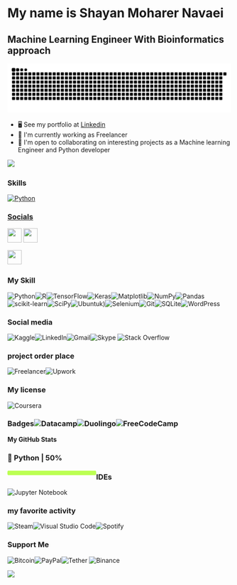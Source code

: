 My name is Shayan Moharer Navaei
===============================

Machine Learning Engineer With Bioinformatics approach
-----------------------------
<img src="https://raw.githubusercontent.com/imrrobat/imrrobat/d1b244e170d2b75fdda3efd499eaaf163f7a617c/images/github-contribution-grid-snake.svg" alt="just for fun :D">


*   🖥️  See my portfolio at [Linkedin](https://www.linkedin.com/in/shayan-moharer-navaei-a04400211/)
*   🚀  I'm currently working as Freelancer
*   🤝  I'm open to collaborating on interesting projects as a Machine learning Engineer and Python developer

<a href="https://github.com/shey2142" target="_blank" rel="noreferrer"><img
                  src="https://img.shields.io/github/followers/badrnezhad?logo=github&style=for-the-badge&color=0891b2&labelColor=1c1917" /></a>
                  
### Skills
<p align="left">
  <a href="https://www.python.org/" target="_blank" rel="noreferrer"><img src="![Coursera](https://img.shields.io/badge/Coursera-%230056D2.svg?style=for-the-badge&logo=Coursera&logoColor=white)

" width="36" height="36" alt="Python" /></a>
</p>
                    
### Socials
                  
<p align="left">
    <a href="https://www.kaggle.com/shayannavaie" target="_blank" rel="noreferrer"><img src="![Coursera](https://img.shields.io/badge/Coursera-%230056D2.svg?style=for-the-badge&logo=Coursera&logoColor=white)
" width="32" height="32" /></a>
<a href="https://github.com/shey2142" target="_blank" rel="noreferrer"><img src="https://raw.githubusercontent.com/danielcranney/readme-generator/main/public/icons/socials/github-dark.svg" width="32" height="32" /></a>
  
  <a href="https://www.linkedin.com/in/shayan-moharer-navaei-a04400211/" target="_blank" rel="noreferrer"><img src="https://raw.githubusercontent.com/danielcranney/readme-generator/main/public/icons/socials/linkedin.svg" width="32" height="32" /></a>

  ### My Skill
  ![Python](https://img.shields.io/badge/python-3670A0?style=for-the-badge&logo=python&logoColor=ffdd54)![R](https://img.shields.io/badge/r-%23276DC3.svg?style=for-the-badge&logo=r&logoColor=white)![TensorFlow](https://img.shields.io/badge/TensorFlow-%23FF6F00.svg?style=for-the-badge&logo=TensorFlow&logoColor=white)![Keras](https://img.shields.io/badge/Keras-%23D00000.svg?style=for-the-badge&logo=Keras&logoColor=white)![Matplotlib](https://img.shields.io/badge/Matplotlib-%23ffffff.svg?style=for-the-badge&logo=Matplotlib&logoColor=black)![NumPy](https://img.shields.io/badge/numpy-%23013243.svg?style=for-the-badge&logo=numpy&logoColor=white)![Pandas](https://img.shields.io/badge/pandas-%23150458.svg?style=for-the-badge&logo=pandas&logoColor=white)![scikit-learn](https://img.shields.io/badge/scikit--learn-%23F7931E.svg?style=for-the-badge&logo=scikit-learn&logoColor=white)![SciPy](https://img.shields.io/badge/SciPy-%230C55A5.svg?style=for-the-badge&logo=scipy&logoColor=%white)![Ubuntu](https://img.shields.io/badge/Ubuntu-E95420?style=for-the-badge&logo=ubuntu&logoColor=white)k)![Selenium](https://img.shields.io/badge/-selenium-%43B02A?style=for-the-badge&logo=selenium&logoColor=white)![Git](https://img.shields.io/badge/git-%23F05033.svg?style=for-the-badge&logo=git&logoColor=white)![SQLite](https://img.shields.io/badge/sqlite-%2307405e.svg?style=for-the-badge&logo=sqlite&logoColor=white)![WordPress](https://img.shields.io/badge/WordPress-%23117AC9.svg?style=for-the-badge&logo=WordPress&logoColor=white)
  
 ### Social media
  ![Kaggle](https://img.shields.io/badge/Kaggle-035a7d?style=for-the-badge&logo=kaggle&logoColor=white)![LinkedIn](https://img.shields.io/badge/linkedin-%230077B5.svg?style=for-the-badge&logo=linkedin&logoColor=white)![Gmail](https://img.shields.io/badge/Gmail-D14836?style=for-the-badge&logo=gmail&logoColor=white)![Skype](https://img.shields.io/badge/Skype-%2300AFF0.svg?style=for-the-badge&logo=Skype&logoColor=white)
  ![Stack Overflow](https://img.shields.io/badge/-Stackoverflow-FE7A16?style=for-the-badge&logo=stack-overflow&logoColor=white)
  
  ### project order place
  ![Freelancer](https://img.shields.io/badge/Freelancer-29B2FE?style=for-the-badge&logo=Freelancer&logoColor=white)![Upwork](https://img.shields.io/badge/UpWork-6FDA44?style=for-the-badge&logo=Upwork&logoColor=white)
  
  ### My license
  
![Coursera](https://img.shields.io/badge/Coursera-%230056D2.svg?style=for-the-badge&logo=Coursera&logoColor=white)
### Badges![Datacamp](https://img.shields.io/badge/Datacamp-05192D?style=for-the-badge&logo=datacamp&logoColor=03E860)![Duolingo](https://img.shields.io/badge/Duolingo-%234DC730.svg?style=for-the-badge&logo=Duolingo&logoColor=white)![FreeCodeCamp](https://img.shields.io/badge/Freecodecamp-%23123.svg?&style=for-the-badge&logo=freecodecamp&logoColor=green)

<b>My GitHub Stats</b>

<h3 align="left">🔮 Python | 50%</h3><img align="left" src="https://raw.githubusercontent.com/imrrobat/imrrobat/main/images/bar.png" width="200px" height="16px">

### IDEs
![Jupyter Notebook](https://img.shields.io/badge/jupyter-%23FA0F00.svg?style=for-the-badge&logo=jupyter&logoColor=white)


### my favorite activity
![Steam](https://img.shields.io/badge/steam-%23000000.svg?style=for-the-badge&logo=steam&logoColor=white)![Visual Studio Code](https://img.shields.io/badge/Visual%20Studio%20Code-0078d7.svg?style=for-the-badge&logo=visual-studio-code&logoColor=white)![Spotify](https://img.shields.io/badge/Spotify-1ED760?style=for-the-badge&logo=spotify&logoColor=white)


### Support Me

![Bitcoin](https://img.shields.io/badge/Bitcoin-000?style=for-the-badge&logo=bitcoin&logoColor=white)![PayPal](https://img.shields.io/badge/PayPal-00457C?style=for-the-badge&logo=paypal&logoColor=white)![Tether](https://img.shields.io/badge/tether-168363?style=for-the-badge&logo=tether&logoColor=white)	![Binance](https://img.shields.io/badge/Binance-FCD535?style=for-the-badge&logo=binance&logoColor=white)

<a href="https://www.buymeacoffee.com/Sh3y"><img src="https://cdn.buymeacoffee.com/buttons/v2/default-yellow.png" width="200" /></a>
